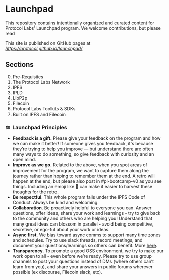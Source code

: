 # Launchpad
This repository contains intentionally organized and curated content for Protocol Labs' Launchpad program.
We welcome contributions, but please read

This site is published on GitHub pages at *https://protocol.github.io/launchpad/*

## Sections
0. Pre-Requisites
1. The Protocol Labs Network
2. IPFS
3. IPLD
4. LibP2p
5. Filecoin
6. Protocol Labs Toolkits & SDKs
7. Built on IPFS and Filecoin

### ⚖️  Launchpad Principles

- **Feedback is a gift.** Please give your feedback on the program and how we can make it better! If someone gives you feedback, it's because they’re trying to help you improve — but understand there are often many ways to do something, so give feedback with curiosity and an open mind.
- **Improve as we go.** Related to the above, when you spot areas of improvement for the program, we want to capture them along the journey rather than hoping to remember them at the end. A retro will happen at the end, but please also post in #pl-bootcamp-v0 as you see things. Including an emoji like 🤔 can make it easier to harvest these thoughts for the retro.
- **Be respectful**. This whole program falls under the IPFS Code of Conduct. Always be kind and welcoming.
- **Collaboration**. Be proactively helpful to everyone you can. Answer questions, offer ideas, share your work and learnings - try to give back to the community and others who are helping you! Understand that many great ideas can blossom in parallel - avoid being competitive, secretive, or ego-ful about your work or ideas.
- **Async first.** We bias toward async comms to support many time zones and schedules. Try to use slack threads, record meetings, and document your questions/learnings so others can benefit. More [here](https://app.gitbook.com/o/-L_E2woSLfhpBp2IPz9k/s/-M4ooPzkIHGnAcvo99dy/how-we-work/async-work).
- **Transparency.** To promote a good OSS environment, we try to make our work open to all - even before we’re ready. Please try to use group channels to post your questions instead of DMs (where others can’t learn from you), and share your answers in public forums wherever possible (ex discourse, Filecoin slack, etc).
